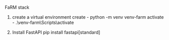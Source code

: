 FaRM stack 

1. create a virtual environment
create - python -m venv venv-farm
activate - .\venv-farm\Scripts\activate


2. Install FastAPI 
pip install fastapi[standard]